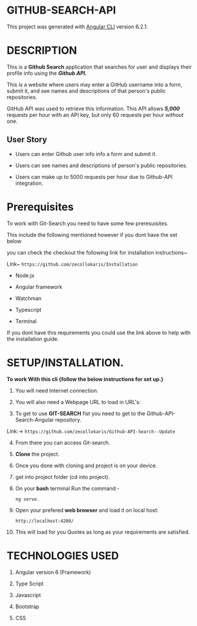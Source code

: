 # GITHUB-SEARCH-API


This project was generated with [Angular CLI](https://github.com/angular/angular-cli) version 6.2.1.

# DESCRIPTION

This is a **Github Search** application that searches for user and displays their profile info using the ***Github API.***

This is a website where users may enter a GitHub username into a form, submit it, and see names and descriptions of that person's public repositories. 

GitHub API was used to retrieve this information. This API allows ***5,000*** requests per hour with an API key, but only 60 requests per hour _without_ one. 


## User Story
- Users can enter Github user info info a form and submit it.

- Users can see names and descriptions of person's public repositories.

- Users can make up to 5000 requests per hour due to Github-API integration.


# Prerequisites

To work with Git-Search you need to have some few preresuisites.

This include the following mentioned however if you dont have the set below 

you can check the checkout the following link for installation instructions~

Link~  ```https://github.com/zecollokaris/Installation```

- Node.js

- Angular framework

- Watchman

- Typescript

- Terminal

If you dont have this requirements you could use the link above to help with the installation guide.


# **SETUP/INSTALLATION.**

**To work With this cli {follow the below instructions for set up.}**

1. You will need Internet connection.

2. You will also need a Webpage URL to load in URL's:

3. To get to use **GIT-SEARCH** fist you need to get to the Github-API-Search-Angular repository. 

Link:-> ```https://github.com/zecollokaris/Github-API-Search--Update```


4. From there you can access Git-search.


5. **Clone** the project.

6. Once you done with cloning and project is on your device.

7. get into project folder (cd into project).

8. On your **bash** terminal Run the command:- 

    ```
    ng serve.
    ```

9. Open your prefered **web browser** and load it on local host:

    ```
    http://localhost:4200/
    ```

10. This will load for you Quotes as long as your requirements are satisfied.


# TECHNOLOGIES USED

1. Angular version 6 (Framework)

2. Type Script

3. Javascript

4. Bootstrap

5. CSS
